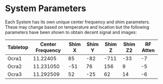 # System Parameters

Each System has its own unique center frequency and shim parameters. These may change based on temperature and location but the following parameters have
been shown to obtain decent signal and images:

| Tabletop    | Center Frequency | Shim X | Shim Y | Shim Z  | Shim Z2| RF Atten|
| ----------- | -----------      | -------| -------| ------- | -------|  -------|
| Ocra1       | 11.22405         | 85     | -82    | -711    | -33    |  -7     |
| Ocra2       | 11.231050        | -51    | 76     | 156     | 9      |  -5|
| Ocra3       | 11.292509        | 52     | -25    | 62      | 14     |  -6     |

